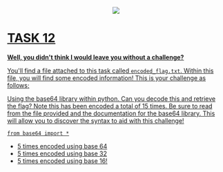 <p align="center">
<a href="https://tryhackme.com/room/introtopython" target="_blank"> <img src="https://i.imgur.com/hKfgtvu.png" />
</p>

  
  # TASK 12
  
**Well, you didn't think I would leave you without a challenge?**

You'll find a file attached to this task called `encoded_flag.txt`. Within this file, you will find some encoded information! This is your challenge as follows;

Using the base64 library within python. Can you decode this and retrieve the flag? Note this has been encoded a total of 15 times. Be sure to read from the file provided and the documentation for the base64 library. This will allow you to discover the syntax to aid with this challenge!

```
from base64 import *
```


  - 5 times encoded using base 64
  - 5 times encoded using base 32
  - 5 times encoded using base 16!
